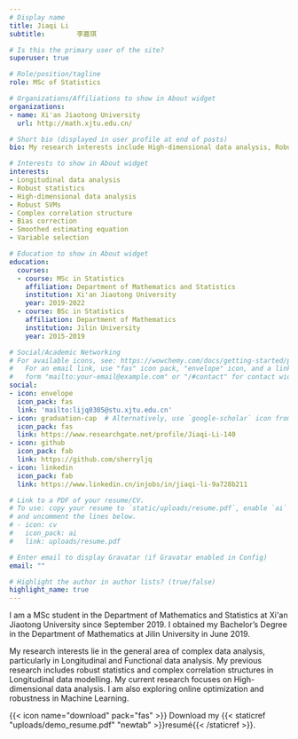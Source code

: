 ```yaml
---
# Display name
title: Jiaqi Li
subtitle:        李嘉琪

# Is this the primary user of the site?
superuser: true

# Role/position/tagline
role: MSc of Statistics

# Organizations/Affiliations to show in About widget
organizations:
- name: Xi'an Jiaotong University
  url: http://math.xjtu.edu.cn/

# Short bio (displayed in user profile at end of posts)
bio: My research interests include High-dimensional data analysis, Robust statistics, Longitudinal data analysis, Machine learning

# Interests to show in About widget
interests:
- Longitudinal data analysis
- Robust statistics
- High-dimensional data analysis
- Robust SVMs
- Complex correlation structure
- Bias correction 
- Smoothed estimating equation
- Variable selection

# Education to show in About widget
education:
  courses:
  - course: MSc in Statistics
    affiliation: Department of Mathematics and Statistics
    institution: Xi'an Jiaotong University
    year: 2019-2022
  - course: BSc in Statistics
    affiliation: Department of Mathematics
    institution: Jilin University
    year: 2015-2019

# Social/Academic Networking
# For available icons, see: https://wowchemy.com/docs/getting-started/page-builder/#icons
#   For an email link, use "fas" icon pack, "envelope" icon, and a link in the
#   form "mailto:your-email@example.com" or "/#contact" for contact widget.
social:
- icon: envelope
  icon_pack: fas
  link: 'mailto:lijq0305@stu.xjtu.edu.cn'
- icon: graduation-cap  # Alternatively, use `google-scholar` icon from `ai` icon pack
  icon_pack: fas
  link: https://www.researchgate.net/profile/Jiaqi-Li-140
- icon: github
  icon_pack: fab
  link: https://github.com/sherryljq
- icon: linkedin
  icon_pack: fab
  link: https://www.linkedin.cn/injobs/in/jiaqi-li-9a728b211

# Link to a PDF of your resume/CV.
# To use: copy your resume to `static/uploads/resume.pdf`, enable `ai` icons in `params.toml`, 
# and uncomment the lines below.
# - icon: cv
#   icon_pack: ai
#   link: uploads/resume.pdf

# Enter email to display Gravatar (if Gravatar enabled in Config)
email: ""

# Highlight the author in author lists? (true/false)
highlight_name: true
---
```

I am a MSc student in the Department of Mathematics and Statistics at 
Xi'an Jiaotong University since September 2019. I obtained my Bachelor’s Degree 
in the Department of Mathematics at Jilin University in June 2019.

My research interests lie in the general area of complex data analysis, particularly in Longitudinal and Functional data analysis. My previous research includes robust statistics and complex correlation structures in Longitudinal data modelling.
My current research focuses on High-dimensional data analysis. I am also exploring online optimization and robustness in Machine Learning.

{{< icon name="download" pack="fas" >}} Download my {{< staticref "uploads/demo_resume.pdf" "newtab" >}}resumé{{< /staticref >}}.
